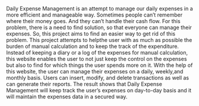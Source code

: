 Daily Expense Management is an attempt to manage our daily expenses in a more efficient and manageable way. Sometimes people can’t remember where their money goes. And they can’t handle their cash flow. For this problem, there is a need to find solution, so that everyone can manage their expenses. 
So, this project aims to find an easier way to get rid of this problem. This project attempts to helpthe user with as much as possible the burden of manual calculation and to keep the track of the expenditure. Instead of keeping a diary or a log of the expenses for manual calculation, this website enables the user to not just keep the control on the expenses but also to find for which things the user spends more on it. 
With the help of this website, the user can manage their expenses on a daily, weekly,and monthly basis. Users can insert, modify, and delete transactions as well as can generate their reports. The result shows that Daily Expense Management will keep track the user’s expenses on day-to-day basis and it will maintain the expenses data in a secured way.
